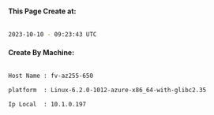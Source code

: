 
   
#### This Page Create at:

```bash

2023-10-10 - 09:23:43 UTC

```

#### Create By Machine:

```bash

Host Name : fv-az255-650

platform  : Linux-6.2.0-1012-azure-x86_64-with-glibc2.35

Ip Local  : 10.1.0.197

```

